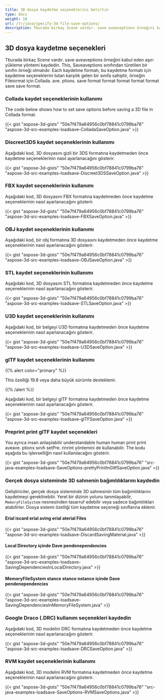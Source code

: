 ```yaml
---
title: 3D dosya kaydetme seçeneklerini belirtin
type: docs
weight: 10
url: /tr/java/specify-3d-file-save-options/
description: Tburada birkaç Scene vardır. save aveaveptions örneğini kabul eden aşırı yükleme yöntemi kaydedin.
---
```

##  **3D dosya kaydetme seçenekleri**
Tburada birkaç Scene vardır. save aveaveptions örneğini kabul eden aşırı yükleme yöntemi kaydedin. This, Saveaveptions sınıfından türetilen bir sınıfın örneği olmalıdır. Each kaydetme formatı, bu kaydetme formatı için kaydetme seçeneklerini tutan karşılık gelen bir sınıfa sahiptir, örneğin Fileiormat için Collada. ave. ptions. save format format format format format save save format.
###  **Collada kaydet seçeneklerinin kullanımı**
The code below shows how to set save options before saving a 3D file in Collada format.

{{< gist "aspose-3d-gists" "50e7f479a64956c0bf78841c0799ba76" "aspose-3d-src-examples-loadsave-ColladaSaveOption.java" >}}
###  **Discreet3DS kaydet seçeneklerinin kullanımı**
Aşağıdaki kod, 3D dosyasını gizli bir 3DS formatına kaydetmeden önce kaydetme seçeneklerinin nasıl ayarlanacağını gösterir.

{{< gist "aspose-3d-gists" "50e7f479a64956c0bf78841c0799ba76" "aspose-3d-src-examples-loadsave-Discreet3DSSaveOption.java" >}}
###  **FBX kaydet seçeneklerinin kullanımı**
Aşağıdaki kod, 3D dosyasını FBX formatına kaydetmeden önce kaydetme seçeneklerinin nasıl ayarlanacağını gösterir.

{{< gist "aspose-3d-gists" "50e7f479a64956c0bf78841c0799ba76" "aspose-3d-src-examples-loadsave-FBXSaveOption.java" >}}
###  **OBJ kaydet seçeneklerinin kullanımı**
Aşağıdaki kod, bir obj formatına 3D dosyasını kaydetmeden önce kaydetme seçeneklerinin nasıl ayarlanacağını gösterir.

{{< gist "aspose-3d-gists" "50e7f479a64956c0bf78841c0799ba76" "aspose-3d-src-examples-loadsave-OBJSaveOption.java" >}}
###  **STL kaydet seçeneklerinin kullanımı**
Aşağıdaki kod, 3D dosyasını STL formatına kaydetmeden önce kaydetme seçeneklerinin nasıl ayarlanacağını gösterir.

{{< gist "aspose-3d-gists" "50e7f479a64956c0bf78841c0799ba76" "aspose-3d-src-examples-loadsave-STLSaveOption.java" >}}
###  **U3D kaydet seçeneklerinin kullanımı**
Aşağıdaki kod, bir belgeyi U3D formatına kaydetmeden önce kaydetme seçeneklerinin nasıl ayarlanacağını gösterir.

{{< gist "aspose-3d-gists" "50e7f479a64956c0bf78841c0799ba76" "aspose-3d-src-examples-loadsave-U3DSaveOption.java" >}}
###  **glTF kaydet seçeneklerinin kullanımı**
{{% alert color="primary" %}} 

This özelliği 19.8 veya daha büyük sürümle desteklenir.

{{% /alert %}} 



Aşağıdaki kod, bir belgeyi glTF formatına kaydetmeden önce kaydetme seçeneklerinin nasıl ayarlanacağını gösterir.

{{< gist "aspose-3d-gists" "50e7f479a64956c0bf78841c0799ba76" "aspose-3d-src-examples-loadsave-glTFSaveOption.java" >}}
###  **Preprint print glTF kaydet seçenekleri**
You ayrıca insan anlaşılabilir understandable human human print print aveave. ptions sınıfı setPre. rinrint yöntemini de kullanabilir. The kodu aşağıda bu işlevselliğin nasıl kullanılacağını gösterir.

{{< gist "aspose-3d-gists" "50e7f479a64956c0bf78841c0799ba76" "src-java-examples-loadsave-SaveOptions-prettyPrintInGltfSaveOption.java" >}}
###  **Gerçek dosya sisteminde 3D sahnenin bağımlılıklarını kaydedin**
Geliştiriciler, gerçek dosya sisteminde 3D sahnesinin tüm bağımlılıklarını kaydetmeyi gerektirebilir. Yerel bir dizinin yolunu tanımlayabilir, `MemoryFileSystem` nesnesinden tasarruf edebilir veya sadece bağımlılıkları atabilirler. Dosya sistemi özelliği tüm kaydetme seçeneği sınıflarına eklenir.
####  **Erial iscard erial aving erial aterial Files**
{{< gist "aspose-3d-gists" "50e7f479a64956c0bf78841c0799ba76" "aspose-3d-src-examples-loadsave-DiscardSavingMaterial.java" >}}
####  **Local Directory içinde Dave pendenependencies**
{{< gist "aspose-3d-gists" "50e7f479a64956c0bf78841c0799ba76" "aspose-3d-src-examples-loadsave-SavingDependenciesInLocalDirectory.java" >}}
####  **MemoryFileSystem stance stance nstance içinde Dave pendenependencies**
{{< gist "aspose-3d-gists" "50e7f479a64956c0bf78841c0799ba76" "aspose-3d-src-examples-loadsave-SavingDependenciesInMemoryFileSystem.java" >}}
###  **Google Draco (.DRC) kullanım seçenekleri kaydedin**
Aşağıdaki kod, 3D modelini DRC formatına kaydetmeden önce kaydetme seçeneklerinin nasıl ayarlanacağını gösterir.

{{< gist "aspose-3d-gists" "50e7f479a64956c0bf78841c0799ba76" "aspose-3d-src-examples-loadsave-DRCSaveOption.java" >}}
###  **RVM kaydet seçeneklerinin kullanımı**
Aşağıdaki kod, 3D modelini RVM formatına kaydetmeden önce kaydetme seçeneklerinin nasıl ayarlanacağını gösterir.

{{< gist "aspose-3d-gists" "50e7f479a64956c0bf78841c0799ba76" "src-java-examples-loadsave-SaveOptions-RVMSaveOptions.java" >}}

